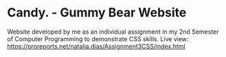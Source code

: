 # Candy. - Gummy Bear Website

Website developed by me as an individual assignment in my 2nd Semester of Computer Programming to demonstrate CSS skills.
Live view: https://proreports.net/natalia.dias/Assignment3CSS/index.html
